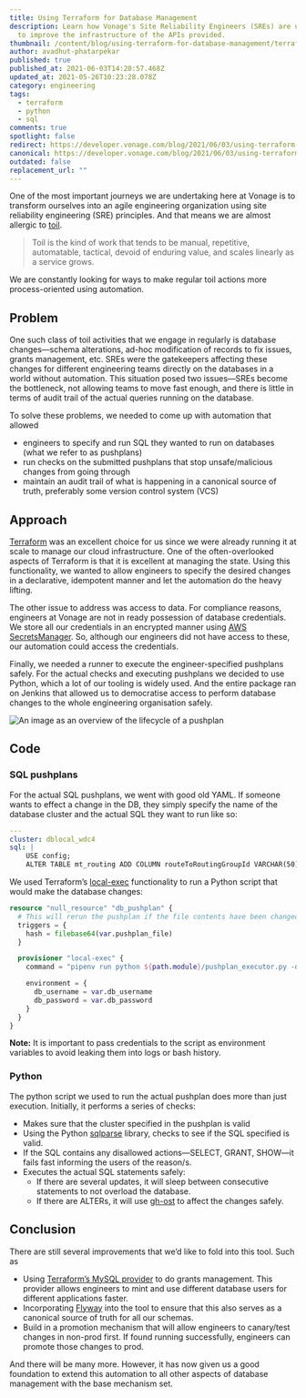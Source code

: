 ```yaml
---
title: Using Terraform for Database Management
description: Learn how Vonage's Site Reliability Engineers (SREs) are using Toil
  to improve the infrastructure of the APIs provided.
thumbnail: /content/blog/using-terraform-for-database-management/terraform_database-management_1200x600.png
author: avadhut-phatarpekar
published: true
published_at: 2021-06-03T14:20:57.468Z
updated_at: 2021-05-26T10:23:28.078Z
category: engineering
tags:
  - terraform
  - python
  - sql
comments: true
spotlight: false
redirect: https://developer.vonage.com/blog/2021/06/03/using-terraform-for-database-management
canonical: https://developer.vonage.com/blog/2021/06/03/using-terraform-for-database-management
outdated: false
replacement_url: ""
---
```

One of the most important journeys we are undertaking here at Vonage is to transform ourselves into an agile engineering organization using site reliability engineering (SRE) principles. And that means we are almost allergic to [toil](https://sre.google/sre-book/eliminating-toil/).

> Toil is the kind of work that tends to be manual, repetitive, automatable, tactical, devoid of enduring value, and scales linearly as a service grows.

We are constantly looking for ways to make regular toil actions more process-oriented using automation.

## Problem

One such class of toil activities that we engage in regularly is database changes—schema alterations, ad-hoc modification of records to fix issues, grants management, etc. SREs were the gatekeepers affecting these changes for different engineering teams directly on the databases in a world without automation. This situation posed two issues—SREs become the bottleneck, not allowing teams to move fast enough, and there is little in terms of audit trail of the actual queries running on the database.

To solve these problems, we needed to come up with automation that allowed

* engineers to specify and run SQL they wanted to run on databases (what we refer to as pushplans)
* run checks on the submitted pushplans that stop unsafe/malicious changes from going through
* maintain an audit trail of what is happening in a canonical source of truth, preferably some version control system (VCS)

## Approach

[Terraform](https://www.terraform.io/) was an excellent choice for us since we were already running it at scale to manage our cloud infrastructure. One of the often-overlooked aspects of Terraform is that it is excellent at managing the state. Using this functionality, we wanted to allow engineers to specify the desired changes in a declarative, idempotent manner and let the automation do the heavy lifting.

The other issue to address was access to data. For compliance reasons, engineers at Vonage are not in ready possession of database credentials. We store all our credentials in an encrypted manner using [AWS SecretsManager](https://aws.amazon.com/secrets-manager/). So, although our engineers did not have access to these, our automation could access the credentials.

Finally, we needed a runner to execute the engineer-specified pushplans safely. For the actual checks and executing pushplans we decided to use Python, which a lot of our tooling is widely used. And the entire package ran on Jenkins that allowed us to democratise access to perform database changes to the whole engineering organisation safely.

![An image as an overview of the lifecycle of a pushplan](/content/blog/using-terraform-for-database-management/db_pushplans-overview.png)

## Code

### SQL pushplans

For the actual SQL pushplans, we went with good old YAML. If someone wants to effect a change in the DB, they simply specify the name of the database cluster and the actual SQL they want to run like so:

```yaml
---
cluster: dblocal_wdc4
sql: |
    USE config;
    ALTER TABLE mt_routing ADD COLUMN routeToRoutingGroupId VARCHAR(50) NULL DEFAULT NULL AFTER routeToTargetGroupId;
```

We used Terraform’s [local-exec](https://www.terraform.io/docs/language/resources/provisioners/local-exec.html) functionality to run a Python script that would make the database changes:

```tf
resource "null_resource" "db_pushplan" {
  # This will rerun the pushplan if the file contents have been changed
  triggers = {
    hash = filebase64(var.pushplan_file)
  }

  provisioner "local-exec" {
    command = "pipenv run python ${path.module}/pushplan_executor.py -d ${var.db_host} -p ${var.db_port} -f ${var.pushplan_file}"

    environment = {
      db_username = var.db_username
      db_password = var.db_password
    }
  }
}
```

**Note:** It is important to pass credentials to the script as environment variables to avoid leaking them into logs or bash history.

### Python

The python script we used to run the actual pushplan does more than just execution. Initially, it performs a series of checks:

* Makes sure that the cluster specified in the pushplan is valid
* Using the Python [sqlparse](https://github.com/andialbrecht/sqlparse) library, checks to see if the SQL specified is valid.
* If the SQL contains any disallowed actions—SELECT, GRANT, SHOW—it fails fast informing the users of the reason/s.
* Executes the actual SQL statements safely:
  * If there are several updates, it will sleep between consecutive statements to not overload the database.
  * If there are ALTERs, it will use [gh-ost](https://github.com/github/gh-ost) to affect the changes safely.

## Conclusion

There are still several improvements that we’d like to fold into this tool. Such as

* Using [Terraform’s MySQL provider](https://www.terraform.io/docs/providers/mysql/index.html) to do grants management. This provider allows engineers to mint and use different database users for different applications faster.
* Incorporating [Flyway](https://flywaydb.org/) into the tool to ensure that this also serves as a canonical source of truth for all our schemas.
* Build in a promotion mechanism that will allow engineers to canary/test changes in non-prod first. If found running successfully, engineers can promote those changes to prod.

And there will be many more. However, it has now given us a good foundation to extend this automation to all other aspects of database management with the base mechanism set.


